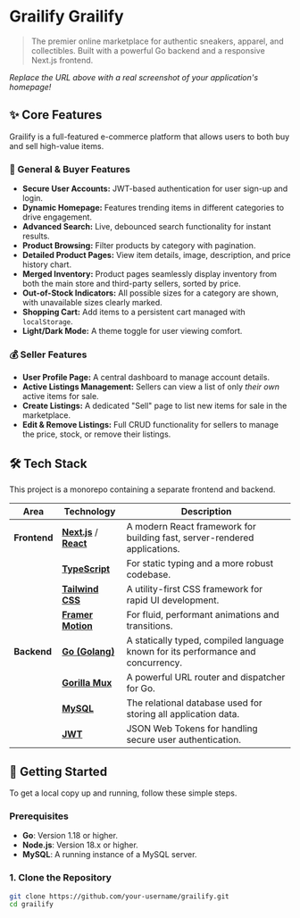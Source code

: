 # Grailify  Grailify

> The premier online marketplace for authentic sneakers, apparel, and collectibles. Built with a powerful Go backend and a responsive Next.js frontend.


*Replace the URL above with a real screenshot of your application's homepage!*

## ✨ Core Features

Grailify is a full-featured e-commerce platform that allows users to both buy and sell high-value items.

### 👤 General & Buyer Features
- **Secure User Accounts:** JWT-based authentication for user sign-up and login.
- **Dynamic Homepage:** Features trending items in different categories to drive engagement.
- **Advanced Search:** Live, debounced search functionality for instant results.
- **Product Browsing:** Filter products by category with pagination.
- **Detailed Product Pages:** View item details, image, description, and price history chart.
- **Merged Inventory:** Product pages seamlessly display inventory from both the main store and third-party sellers, sorted by price.
- **Out-of-Stock Indicators:** All possible sizes for a category are shown, with unavailable sizes clearly marked.
- **Shopping Cart:** Add items to a persistent cart managed with `localStorage`.
- **Light/Dark Mode:** A theme toggle for user viewing comfort.

### 💰 Seller Features
- **User Profile Page:** A central dashboard to manage account details.
- **Active Listings Management:** Sellers can view a list of only *their own* active items for sale.
- **Create Listings:** A dedicated "Sell" page to list new items for sale in the marketplace.
- **Edit & Remove Listings:** Full CRUD functionality for sellers to manage the price, stock, or remove their listings.

## 🛠️ Tech Stack

This project is a monorepo containing a separate frontend and backend.

| Area | Technology | Description |
|---|---|---|
| **Frontend** | [**Next.js**](https://nextjs.org/) / [**React**](https://reactjs.org/) | A modern React framework for building fast, server-rendered applications. |
| | [**TypeScript**](https://www.typescriptlang.org/) | For static typing and a more robust codebase. |
| | [**Tailwind CSS**](https://tailwindcss.com/) | A utility-first CSS framework for rapid UI development. |
| | [**Framer Motion**](https://www.framer.com/motion/) | For fluid, performant animations and transitions. |
| **Backend** | [**Go (Golang)**](https://golang.org/) | A statically typed, compiled language known for its performance and concurrency. |
| | [**Gorilla Mux**](https://github.com/gorilla/mux) | A powerful URL router and dispatcher for Go. |
| | [**MySQL**](https://www.mysql.com/) | The relational database used for storing all application data. |
| | [**JWT**](https://jwt.io/) | JSON Web Tokens for handling secure user authentication. |

## 🚀 Getting Started

To get a local copy up and running, follow these simple steps.

### Prerequisites

- **Go**: Version 1.18 or higher.
- **Node.js**: Version 18.x or higher.
- **MySQL**: A running instance of a MySQL server.

### 1. Clone the Repository

```bash
git clone https://github.com/your-username/grailify.git
cd grailify
